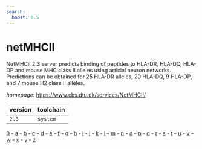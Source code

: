 ```yaml
---
search:
  boost: 0.5
---
```

# netMHCII

NetMHCII 2.3 server predicts binding of peptides to HLA-DR,  HLA-DQ, HLA-DP and mouse MHC class II alleles using articial neuron networks.  Predictions can be obtained for 25 HLA-DR alleles, 20 HLA-DQ, 9 HLA-DP, and  7 mouse H2 class II alleles.

*homepage*: <https://www.cbs.dtu.dk/services/NetMHCII/>

version | toolchain
--------|----------
``2.3`` | ``system``

[0](../0/index.md) - [a](../a/index.md) - [b](../b/index.md) - [c](../c/index.md) - [d](../d/index.md) - [e](../e/index.md) - [f](../f/index.md) - [g](../g/index.md) - [h](../h/index.md) - [i](../i/index.md) - [j](../j/index.md) - [k](../k/index.md) - [l](../l/index.md) - [m](../m/index.md) - [n](../n/index.md) - [o](../o/index.md) - [p](../p/index.md) - [q](../q/index.md) - [r](../r/index.md) - [s](../s/index.md) - [t](../t/index.md) - [u](../u/index.md) - [v](../v/index.md) - [w](../w/index.md) - [x](../x/index.md) - [y](../y/index.md) - [z](../z/index.md)

